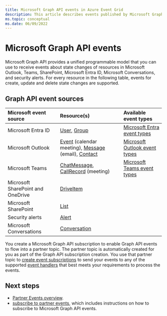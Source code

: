 ```yaml
---
title: Microsoft Graph API events in Azure Event Grid
description: This article describes events published by Microsoft Graph API.
ms.topic: conceptual
ms.date: 06/09/2022
---
```


# Microsoft Graph API events

Microsoft Graph API provides a unified programmable model that you can use to receive events about state changes of resources in Microsoft Outlook, Teams, SharePoint, Microsoft Entra ID, Microsoft Conversations, and security alerts. For every resource in the following table, events for create, update and delete state changes are supported. 

## Graph API event sources

|Microsoft event source |Resource(s) | Available event types | 
|:--- | :--- | :----|
|Microsoft Entra ID| [User](/graph/api/resources/user), [Group](/graph/api/resources/group) | [Microsoft Entra event types](azure-active-directory-events.md) |
|Microsoft Outlook|[Event](/graph/api/resources/event) (calendar meeting), [Message](/graph/api/resources/message) (email), [Contact](/graph/api/resources/contact) | [Microsoft Outlook event types](outlook-events.md) |
|Microsoft Teams|[ChatMessage](/graph/api/resources/callrecords-callrecord), [CallRecord](/graph/api/resources/callrecords-callrecord) (meeting) | [Microsoft Teams event types](teams-events.md) |
|Microsoft SharePoint and OneDrive| [DriveItem](/graph/api/resources/driveitem)| |
|Microsoft SharePoint| [List](/graph/api/resources/list)|
|Security alerts| [Alert](/graph/api/resources/alert)|
|Microsoft Conversations| [Conversation](/graph/api/resources/conversation)| |

You create a Microsoft Graph API subscription to enable Graph API events to flow into a partner topic. The partner topic is automatically created for you as part of the Graph API subscription creation. You use that partner topic to [create event subscriptions](event-filtering.md) to send your events to any of the supported [event handlers](event-handlers.md) that best meets your requirements to process the events.


## Next steps

* [Partner Events overview](partner-events-overview.md).
* [subscribe to partner events](subscribe-to-partner-events.md), which includes instructions on how to subscribe to Microsoft Graph API events.
